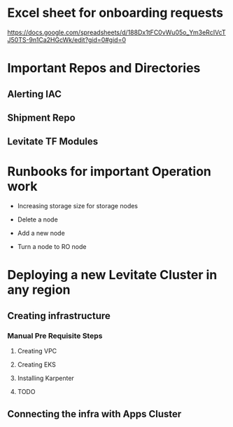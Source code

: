 # Excel sheet for onboarding requests

https://docs.google.com/spreadsheets/d/188Dx1tFC0vWu05o_Ym3eRcIVcTJ50TS-9n1Ca2HGcWk/edit?gid=0#gid=0


# Important Repos and Directories

## Alerting IAC

## Shipment Repo

## Levitate TF Modules



# Runbooks for important Operation work

* Increasing storage size for storage nodes

* Delete a node

* Add a new node

* Turn a node to RO node


# Deploying a new Levitate Cluster in any region


## Creating infrastructure

### Manual Pre Requisite Steps

1. Creating VPC

2. Creating EKS

3. Installing Karpenter

4. TODO

## Connecting the infra with Apps Cluster


